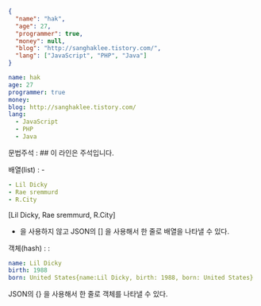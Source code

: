 ```json
{
  "name": "hak",
  "age": 27,
  "programmer": true,
  "money": null,
  "blog": "http://sanghaklee.tistory.com/",
  "lang": ["JavaScript", "PHP", "Java"]
}
```

```yaml
name: hak
age: 27
programmer: true
money:
blog: http://sanghaklee.tistory.com/
lang:
  - JavaScript
  - PHP
  - Java
```

문법주석 : ## 이 라인은 주석입니다.

배열(list) : -

```yaml
- Lil Dicky
- Rae sremmurd
- R.City
```

[Lil Dicky, Rae sremmurd, R.City]

- 을 사용하지 않고 JSON의 [] 을 사용해서 한 줄로 배열을 나타낼 수 있다.

객체(hash) : :

```yaml
name: Lil Dicky
birth: 1988
born: United States{name:Lil Dicky, birth: 1988, born: United States}
```

JSON의 {} 을 사용해서 한 줄로 객체를 나타낼 수 있다.
